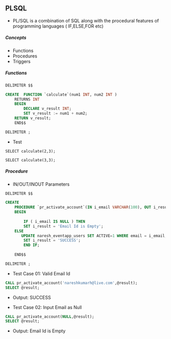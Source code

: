 ## PLSQL

* PL/SQL is a combination of SQL along with the procedural features of programming languages ( IF,ELSE,FOR etc)

##### Concepts
* Functions
* Procedures
* Triggers


##### Functions

```sql
DELIMITER $$

CREATE  FUNCTION `calculate`(num1 INT, num2 INT )
    RETURNS INT
    BEGIN
        DECLARE v_result INT;
        SET v_result := num1 + num2;
	RETURN v_result;
    END$$

DELIMITER ;
```

* Test
```
SELECT calculate(2,3);

SELECT calculate(3,3);
```

##### Procedure 
* IN/OUT/INOUT Parameters

```sql
DELIMITER $$

CREATE    
    PROCEDURE `pr_activate_account`(IN i_email VARCHAR(100), OUT i_result  VARCHAR(100) )    
    BEGIN
        
        IF ( i_email IS NULL ) THEN
		SET i_result = 'Email Id is Empty';  	
	ELSE	        
	   UPDATE naresh_eventapp_users SET ACTIVE=1 WHERE email = i_email;	  
		SET i_result = 'SUCCESS';
        END IF;
	
    END$$

DELIMITER ;
```

* Test Case 01: Valid Email Id
```sql
CALL pr_activate_account('nareshkumarh@live.com',@result);
SELECT @result;
```
* Output: SUCCESS

* Test Case 02: Input Email as Null
```sql
CALL pr_activate_account(NULL,@result);
SELECT @result;
```
* Output: Email Id is Empty
